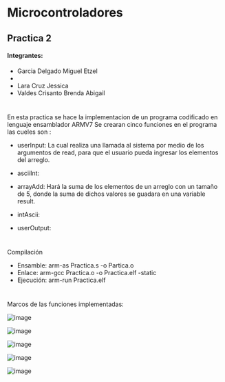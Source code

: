 # Microcontroladores
## **Practica 2**
#### Integrantes:
- Garcia Delgado Miguel Etzel
-
- Lara Cruz Jessica 
- Valdes Crisanto Brenda Abigail
#

En esta practica se hace la implementacion de un programa codificado en lenguaje ensamblador ARMV7
Se crearan cinco funciones en  el programa las cueles son :

* userInput: La cual realiza una llamada al sistema por medio de los argumentos de read, para que el usuario pueda ingresar los elementos del arreglo.

* asciiInt:

* arrayAdd: Hará la suma de los elementos de un arreglo con un tamaño de 5, donde la suma de dichos valores se guadara en una variable result.

* intAscii:

* userOutput:

#
Compilación
*  Ensamble:  arm-as Practica.s -o Partica.o
*  Enlace: arm-gcc Practica.o -o Practica.elf -static 
*  Ejecución: arm-run Practica.elf 

#
Marcos de las funciones implementadas:

![image](https://user-images.githubusercontent.com/110583656/223008277-65319ca2-b229-46eb-a2b5-bc126f191f46.png)

![image](https://user-images.githubusercontent.com/110583656/223007699-febc7ab7-5286-417a-abf7-f5f40d741579.png)

![image](https://user-images.githubusercontent.com/110583656/223007765-4d915c90-a07b-40ba-b4e6-e1fccfd6f304.png)

![image](https://user-images.githubusercontent.com/110583656/223007823-fe1e485f-0c98-49e8-a0fb-3dee4530699c.png)

![image](https://user-images.githubusercontent.com/110583656/223007883-63b45c48-4739-4bfb-834a-47d4cd2abd1b.png)



